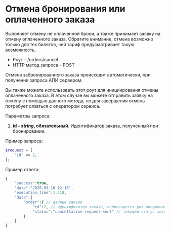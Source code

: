 Отмена бронирования или оплаченного заказа
==========================================

Выполняет отмену не оплаченной брони, а также принимает заявку на отмену оплаченного заказа. Обратите внимание, отмена возможно только для тех билетов, чей тариф предусматривает такую возможность.

* Роут - /orders/cancel
* HTTP метод запроса - POST

Отмена забронированного заказа происходит автоматически, при получении запроса АПИ сервером. 

Вы также можете использовать этот роут для инициирования отмены оплаченного заказа. В этом случае вы можете отправить заявку на отмену с помощью данного метода, но для завершения отмены потребует сязаться с оператором сервиса.

Параметры запроса:

1. **id - *string*, обязательный**. Идентификатор заказа, полученный при бронировании.

Пример запроса:

```php
$request = [
    'id' => 2,
];
```

Пример ответа:

```php
{
    "success":true,
    "date":"2020-03-18 12:18",
    "execution_time":1.418,
    "data":{
        "order":{ // данные заказа
            "id":2, // идентификатор заказа, используется для получения обновленных данных
            "status":"cancellation-request-sent" // текущий статус заказа, возможные значения указаны в справочнике
        }
    }
}
```